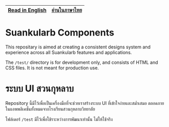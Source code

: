 | [Read in English](#suankularb-components) | [อ่านในภาษาไทย](#ระบบ-ui-สวนกุหลาบ) |
| ---- | ---- |

# Suankularb Components

This repositary is aimed at creating a consistent designs system and experience across all Suankularb features and applications.

The `/test/` directory is for development only, and consists of HTML and CSS files. It is not meant for production use.

# ระบบ UI สวนกุหลาบ

Repository นี้มีไว้เพื่อเป็นเครื่องมือที่จะช่วยเราสร้างระบบ UI ที่เข้าใจง่ายและสม่ำเสมอ ตลอดภายในแอพพลิเคชั่นทั้งหมดจากโรงเรียนสวนกุหลาบวิทยาลัย

โฟล์เดอร์ `/test` มีไว้เพื่อใช้ราะหว่างการพัฒนาเท่านั้น ไม่ให้ใช้จริง